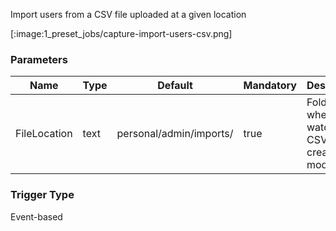 
Import users from a CSV file uploaded at a given location

[:image:1_preset_jobs/capture-import-users-csv.png]

### Parameters

|Name|Type|Default|Mandatory|Description|
|----|----|-------|---------|-----------|
|FileLocation|text|personal/admin/imports/|true|Folder path where to watch for CSV files created or modified.|



### Trigger Type
Event-based

